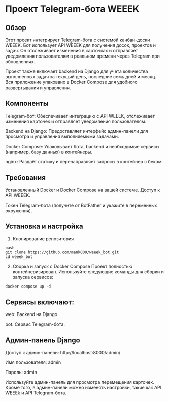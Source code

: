 # Проект Telegram-бота WEEEK

## Обзор

Этот проект интегрирует Telegram-бота с системой канбан-доски WEEEK. Бот использует API WEEEK для получения досок, проектов и задач. Он отслеживает изменения в карточках и отправляет уведомления пользователям в реальном времени через Telegram при обновлениях.

Проект также включает backend на Django для учета количества выполненных задач за текущий день, последние семь дней и месяц.
Вся приложение упаковано в Docker Compose для удобного развертывания и управления.

## Компоненты

Telegram-бот: Обеспечивает интеграцию с API WEEEK, отслеживает изменения карточек и отправляет уведомления пользователям.

Backend на Django: Предоставляет интерфейс админ-панели для просмотра и управления выполняемыми задачами.

Docker Compose: Упаковывает бота, backend и необходимые сервисы (например, базу данных) в контейнеры.

nginx: Раздаёт статику и перенаправляет запросы в контейнер с беком

## Требования

Установленный Docker и Docker Compose на вашей системе.
Доступ к API WEEEK.

Токен Telegram-бота (получите от BotFather и укажите в переменных окружения).

## Установка и настройка

1. Клонирование репозитория

```
bash
git clone https://github.com/mank000/weeek_bot.git
cd weeek_bot
```

2. Сборка и запуск с Docker Compose
   Проект полностью контейнеризирован. Используйте следующие команды для сборки и запуска сервисов:

```
docker compose up -d
```

## Сервисы включают:

web: Backend на Django.

bot: Сервис Telegram-бота.

## Админ-панель Django

Доступ к админ-панели: http://localhost:8000/admin/

Имя пользователя: admin

Пароль: admin

Используйте админ-панель для просмотра перемещения карточек. Кроме того, в админ-панели можно изменять настройки, такие как API WEEEk и API Telegram-бота.
